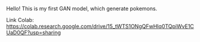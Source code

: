 Hello! This is my first GAN model, which generate pokemons.


Link Colab: https://colab.research.google.com/drive/15_tWTS1ONgQFwHIq0TQpiWvE1CUaD0QF?usp=sharing
